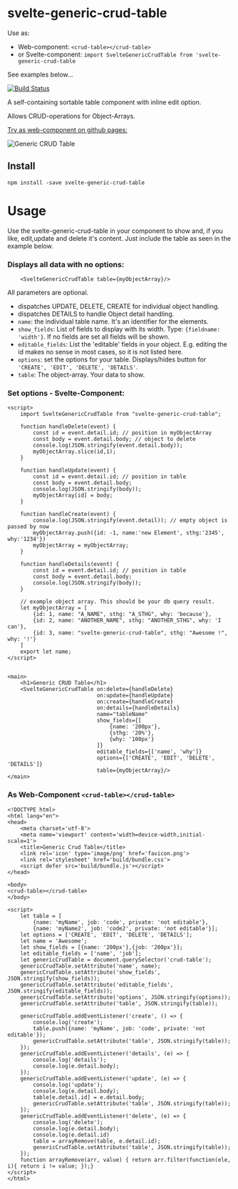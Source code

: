 # svelte-generic-crud-table
Use as:
- Web-component: `<crud-table></crud-table>`
- or Svelte-component: `import SvelteGenericCrudTable from 'svelte-generic-crud-table`

See examples below...


[![Build Status](https://travis-ci.com/ivosdc/svelte-generic-crud-table.svg?branch=master)](https://travis-ci.com/ivosdc/svelte-generic-crud-table)


A self-containing sortable table component with inline edit option.

Allows CRUD-operations for Object-Arrays.

[Try as web-component on github pages:](https://ivosdc.github.io/svelte-generic-crud-table/ "GeneralCrudTable Example")

![Generic CRUD Table](https://github.com/ivosdc/svelte-generic-crud-table/raw/master/assets/generic-crud-table.png "Svelte GenericCrudTable")

## Install

```
npm install -save svelte-generic-crud-table
```

# Usage
Use the svelte-generic-crud-table in your component to show and, if you like, edit,update and delete it's content.
Just include the table as seen in the example below.

### Displays all data with no options:
```
    <SvelteGenericCrudTable table={myObjectArray}/>
```

All parameters are optional.


- dispatches UPDATE, DELETE, CREATE for individual object handling.
- dispatches DETAILS to handle Object detail handling.
- `name`: the individual table name. It's an identifier for the elements.
- `show_fields`: List of fields to display with its width. Type: `{fieldname: 'width'}`. If no fields are set all fields will be shown.
- `editable_fields`: List the 'editable' fields in your object. E.g. editing the id makes no sense in most cases, so it is not listed here.
- `options`: set the options for your table. Displays/hides button for `'CREATE', 'EDIT', 'DELETE', 'DETAILS'`.
- `table`: The object-array. Your data to show.


###  Set options - Svelte-Component:
```
<script>
    import SvelteGenericCrudTable from "svelte-generic-crud-table";

    function handleDelete(event) {
        const id = event.detail.id; // position in myObjectArray
        const body = event.detail.body; // object to delete
        console.log(JSON.stringify(event.detail.body));
        myObjectArray.slice(id,1);
    }

    function handleUpdate(event) {
        const id = event.detail.id; // position in table
        const body = event.detail.body;
        console.log(JSON.stringify(body));
        myObjectArray[id] = body;
    }

    function handleCreate(event) {
        console.log(JSON.stringify(event.detail)); // empty object is passed by now
        myObjectArray.push({id: -1, name:'new Element', sthg:'2345', why:'1234'})
        myObjectArray = myObjectArray;
    }

    function handleDetails(event) {
        const id = event.detail.id; // position in table
        const body = event.detail.body;
        console.log(JSON.stringify(body));
    }

    // example object array. This should be your db query result.
    let myObjectArray = [
        {id: 1, name: "A_NAME", sthg: "A_STHG", why: 'because'},
        {id: 2, name: "ANOTHER_NAME", sthg: "ANOTHER_STHG", why: 'I can'},
        {id: 3, name: "svelte-generic-crud-table", sthg: "Awesome !", why: '!'}
    ]
    export let name;
</script>


<main>
    <h1>Generic CRUD Table</h1>
    <SvelteGenericCrudTable on:delete={handleDelete}
                            on:update={handleUpdate}
                            on:create={handleCreate}
                            on:details={handleDetails}
                            name="tableName"
                            show_fields={[
                                {name: '200px'},
                                {sthg: '20%'},
                                {why: '100px'}
                            ]}
                            editable_fields={['name', 'why']}
                            options={['CREATE', 'EDIT', 'DELETE', 'DETAILS']}
                            table={myObjectArray}/>
</main>
```


### As Web-Component `<crud-table></crud-table>`
```
<!DOCTYPE html>
<html lang="en">
<head>
    <meta charset='utf-8'>
    <meta name='viewport' content='width=device-width,initial-scale=1'>
    <title>Generic Crud Table</title>
    <link rel='icon' type='image/png' href='favicon.png'>
    <link rel='stylesheet' href='build/bundle.css'>
    <script defer src='build/bundle.js'></script>
</head>

<body>
<crud-table></crud-table>
</body>

<script>
    let table = [
        {name: 'myName', job: 'code', private: 'not editable'},
        {name: 'myName2', job: 'code2', private: 'not editable'}];
    let options = ['CREATE', 'EDIT', 'DELETE', 'DETAILS'];
    let name = 'Awesome';
    let show_fields = [{name: '200px'},{job: '200px'}];
    let editable_fields = ['name', 'job'];
    let genericCrudTable = document.querySelector('crud-table');
    genericCrudTable.setAttribute('name', name);
    genericCrudTable.setAttribute('show_fields', JSON.stringify(show_fields));
    genericCrudTable.setAttribute('editable_fields', JSON.stringify(editable_fields));
    genericCrudTable.setAttribute('options', JSON.stringify(options));
    genericCrudTable.setAttribute('table', JSON.stringify(table));

    genericCrudTable.addEventListener('create', () => {
        console.log('create');
        table.push({name: 'myName', job: 'code', private: 'not editable'});
        genericCrudTable.setAttribute('table', JSON.stringify(table));
    });
    genericCrudTable.addEventListener('details', (e) => {
        console.log('details');
        console.log(e.detail.body);
    });
    genericCrudTable.addEventListener('update', (e) => {
        console.log('update');
        console.log(e.detail.body);
        table[e.detail.id] = e.detail.body;
        genericCrudTable.setAttribute('table', JSON.stringify(table));
    });
    genericCrudTable.addEventListener('delete', (e) => {
        console.log('delete');
        console.log(e.detail.body);
        console.log(e.detail.id)
        table = arrayRemove(table, e.detail.id);
        genericCrudTable.setAttribute('table', JSON.stringify(table));
    });
    function arrayRemove(arr, value) { return arr.filter(function(ele, i){ return i != value; });}
</script>
</html>
```
